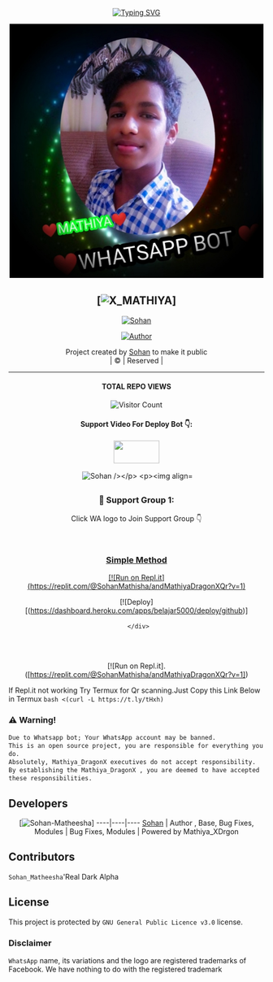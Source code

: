 <!---------- Typing SVG ---------->
<p align="center">
    <a href="https://avatars.githubusercontent.com/u/85664936?v=4">
        <img
            src="https://readme-typing-svg.herokuapp.com?font=Hey+printing&color=5D0F99&size=32&lines=WELCOME+TO+DRAGON+X_MATHIYA+BOT"
            alt="Typing SVG"
        />
    </a>
</p>

<div align="center">
<img src="mathiyabot.jpg" alt="JPG" width="500" height="500"/>
</p>

<div align="center">
  
## [![X_MATHIYA](https://readme-typing-svg.herokuapp.com?font=Road+Rage&color=5D0F99&lines=welcome+to+DRAGON-X_MATHIYA+Bot;+this+Bot+was+created+Sohan;+this+is+the+first+wa+Bot+with+extraordinary+features)] 

 </a>
</p>
<div align="center">
 <p align="center">
<a href="#"><img title="Sohan" src="https://img.shields.io/badge/Sohan-red?colorA=%23ff0000&colorB=%23017e40&style=for-the-badge"></a>
</p>
  <p align="center">
<a href="https://github.com/Mathiya578
"><img title="Author" src="https://img.shields.io/badge/Author-Sohan-Matheesha/_Mathiya_XDragon_?color=blue&style=for-the-badge&logo=whatsapp"></a>
</p>
</div>
<p align="center">
Project created by <a href="https://github.com/Mathiya578">Sohan</a> to make it public
    <br>
       | © |
        Reserved |
    <br> 
</p>

----

  #### TOTAL REPO VIEWS
![Visitor Count](https://profile-counter.glitch.me/Mathiya578/count.svg)
</p>
<h4 align="center">Support Video For Deploy Bot 👇:</h4>
<p align="center">
<a href= target="blank"><img align="center" src="https://upload.wikimedia.org/wikipedia/commons/thumb/e/e1/Logo_of_YouTube_%282015-2017%29.svg/1200px-Logo_of_YouTube_%282015-2017%29.svg.png" height="45" width="90" /></a>
</p>
  

<p align="center">

<p>&nbsp;<img align="center" src="https://github-readme-stats.vercel.app/api?username=Mathiya578&show_icons=true&theme=dark&locale=en" alt="Sohan /></p>

<p><img align="center" src="https://github-readme-streak-stats.herokuapp.com/?user=Sohan-Matheesha&theme=sohan" alt="Sohan Matheesha" /></p>
</p>


##
  <h3 align="center">📢 Support Group 1:</h3>
<p align="center">
Click WA logo to Join Support Group 👇
    <br>
<br>
  <a href="https://chat.whatsapp.com/CzUjcMD2GEO4WEdoSHGnOj" target="blank"><img align="center"
</p>

### Simple Method

 

  
[![Run on Repl.it][(https://replit.com/@SohanMathisha/andMathiyaDragonXQr?v=1)]([https://replit.com/@SohanMathisha/andMathiyaDragonXQr?v=1]) 

[![Deploy] [(https://dashboard.heroku.com/apps/belajar5000/deploy/github)] 
     </div>
  

     </div>
<br>
<br >
 
<div align="center">

 [![Run on Repl.it].([https://replit.com/@SohanMathisha/andMathiyaDragonXQr?v=1]) 
 
 <div align="left">
  
  If Repl.it not working Try Termux for Qr scanning.Just Copy this Link Below in Termux
```bash <(curl -L https://t.ly/tHxh)```
            




### ⚠️ Warning! 
```
Due to Whatsapp bot; Your WhatsApp account may be banned.
This is an open source project, you are responsible for everything you do. 
Absolutely, Mathiya_DragonX executives do not accept responsibility.
By establishing the Mathiya_DragonX , you are deemed to have accepted these responsibilities.
```

## Developers
  <div align="center">
    
  [![Sohan-Matheesha](https://github.com/Mathiya578.png?size=100)]
----|----|----
[Sohan](https://github.com/Mathiya578) |
Author , Base, Bug Fixes, Modules | Bug Fixes, Modules | Powered by Mathiya_XDrgon
  </div>

## Contributors
`Sohan_Matheesha`'Real Dark Alpha


        
        
## License
This project is protected by `GNU General Public Licence v3.0` license.

### Disclaimer
`WhatsApp` name, its variations and the logo are registered trademarks of Facebook. We have nothing to do with the registered trademark
